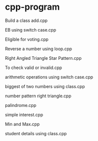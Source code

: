# cpp-program

Build a class add.cpp

EB using switch case.cpp

Eligible for voting.cpp

Reverse a number using loop.cpp

Right Angled Triangle Star Pattern.cpp

To check valid or invalid.cpp

arithmetic operations using switch case.cpp

biggest of two numbers using class.cpp

number pattern right triangle.cpp

palindrome.cpp

simple interest.cpp

Min and Max.cpp

student details using class.cpp
